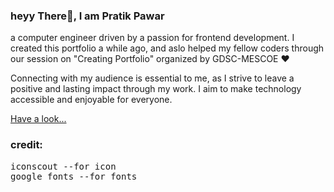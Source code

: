 <h3>heyy There👋, I am Pratik Pawar</h3>
<p>a computer engineer driven by a passion for frontend development. 
I created this portfolio a while ago, and aslo helped my fellow coders through our session on "Creating Portfolio" organized by GDSC-MESCOE ❤️</p>
<p>Connecting with my audience is essential to me, as I strive to leave a positive and lasting impact through my work.
I aim to make technology accessible and enjoyable for everyone. </p>

[Have a look...](https://pratikpawar.tech/)
<br>

<h3>credit:</h3> 
<pre>iconscout --for icon
google fonts --for fonts</pre>
